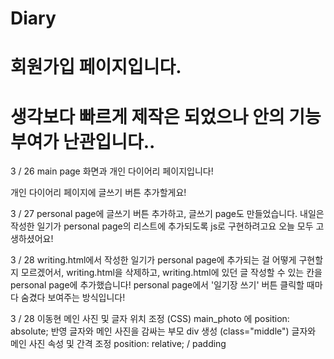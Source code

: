 # Diary

# 회원가입 페이지입니다.
# 생각보다 빠르게 제작은 되었으나 안의 기능부여가 난관입니다..

3 / 26
main page 화면과
개인 다이어리 페이지입니다!

개인 다이어리 페이지에 글쓰기 버튼 추가할게요!


3 / 27
personal page에 글쓰기 버튼 추가하고,
글쓰기 page도 만들었습니다.
내일은 작성한 일기가 personal page의 리스트에 추가되도록 js로 구현하려고요
오늘 모두 고생하셨어요!

3 / 28
writing.html에서 작성한 일기가 personal page에 추가되는 걸 어떻게 구현할지 모르겠어서,
writing.html을 삭제하고, writing.html에 있던 글 작성할 수 있는 칸을 personal page에 추가했습니다!
personal page에서 '일기장 쓰기' 버튼 클릭할 때마다 숨겼다 보여주는 방식입니다!

3 / 28 이동현
메인 사진 및 글자 위치 조정 (CSS)
main_photo 에 position: absolute; 반영
글자와 메인 사진을 감싸는 부모 div 생성 (class="middle")
글자와 메인 사진 속성 및 간격 조정 position: relative; / padding